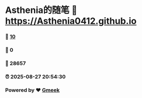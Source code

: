 # Asthenia的随笔 :link: https://Asthenia0412.github.io 
### :page_facing_up: [10](https://Asthenia0412.github.io/tag.html) 
### :speech_balloon: 0 
### :hibiscus: 28657 
### :alarm_clock: 2025-08-27 20:54:30 
### Powered by :heart: [Gmeek](https://github.com/Meekdai/Gmeek)
